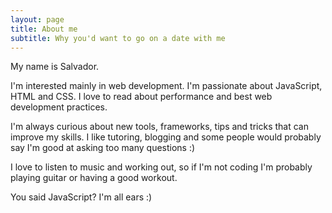 ```yaml
---
layout: page
title: About me
subtitle: Why you'd want to go on a date with me
---
```


My name is Salvador.

I'm interested mainly in web development. I'm passionate about JavaScript, HTML and CSS. I love to read about performance and best web development practices.

I'm always curious about new tools, frameworks, tips and tricks that can improve my skills. I like tutoring, blogging and some people would probably say I'm good at asking too many questions :)

I love to listen to music and working out, so if I'm not coding I'm probably playing guitar or having a good workout.

You said JavaScript? I'm all ears :)